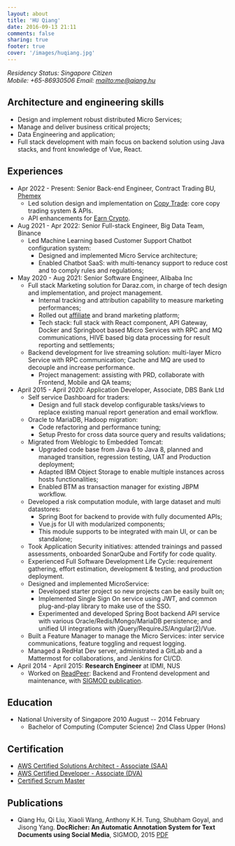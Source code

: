 ```yaml
---
layout: about
title: 'HU Qiang'
date: 2016-09-13 21:11
comments: false
sharing: true
footer: true
cover: '/images/huqiang.jpg'
---
```

_Residency Status: Singapore Citizen_  
_Mobile: +65-86930506      Email: <mailto:me@qiang.hu>_ 

## Architecture and engineering skills
- Design and implement robust distributed Micro Services;  
- Manage and deliver business critical projects;  
- Data Engineering and application;
- Full stack development with main focus on backend solution using Java stacks, and front knowledge of Vue, React.  

## Experiences
- Apr 2022 - Present: Senior Back-end Engineer, Contract Trading BU, [Phemex](https://phemex.com/)  
  - Led solution design and implementation on [Copy Trade](https://phemex.com/copy-trading/list):  core copy trading system & APIs.  
  - API enhancements for [Earn Crypto](https://phemex.com/earn-crypto).
- Aug 2021 - Apr 2022: Senior Full-stack Engineer, Big Data Team, Binance  
  - Led Machine Learning based Customer Support Chatbot configuration system:  
    - Designed and implemented Micro Service architecture;  
    - Enabled Chatbot SaaS: with multi-tenancy support to reduce cost and to comply rules and regulations;   
- May 2020 - Aug 2021: Senior Software Engineer, Alibaba Inc
  - Full stack Marketing solution for Daraz.com, in charge of tech design and implementation, and project management.
    - Internal tracking and attribution capability to measure marketing performances; 
    - Rolled out [affiliate](https://www.phoneworld.com.pk/daraz-launches-affiliate-program/) and brand marketing platform;
    - Tech stack: full stack with React component, API Gateway, Docker and Springboot based Micro Services with RPC and MQ communications, HIVE based big data processing for result reporting and settlements;
  - Backend development for live streaming solution: multi-layer Micro Service with RPC communication; Cache and MQ are used to decouple and increase performance.
    - Project management: assisting with PRD, collaborate with Frontend, Mobile and QA teams;
- April 2015 - April 2020: Application Developer, Associate, DBS Bank Ltd
  - Self service Dashboard for traders:
    - Design and full stack develop configurable tasks/views to replace existing manual report generation and email workflow.
  - Oracle to MariaDB, Hadoop migration:
    - Code refactoring and performance tuning;
    - Setup Presto for cross data source query and results validations;
  - Migrated from Weblogic to Embedded Tomcat:
    - Upgraded code base from Java 6 to Java 8, planned and managed transition, regression testing, UAT and Production deployment;
    - Adapted IBM Object Storage to enable multiple instances across hosts functionalities;
    - Enabled BTM as transaction manager for existing JBPM workflow.
  - Developed a risk computation module, with large dataset and multi datastores:
    - Spring Boot for backend to provide with fully documented APIs;
    - Vue.js for UI with modularized components;
    - This module supports to be integrated with main UI, or can be standalone;
  - Took Application Security initiatives: attended trainings and passed assessments, onboarded SonarQube and Fortify for code quality.
  - Experienced Full Software Development Life Cycle: requirement gathering, effort estimation, development & testing, and production deployment.
  - Designed and implemented MicroService:
    - Developed starter project so new projects can be easily built on;
    - Implemented Single Sign On service using JWT, and common plug-and-play library to make use of the SSO.
    - Experimented and developed Spring Boot backend API service with various Oracle/Redis/Mongo/MariaDB persistence; and unified UI integrations with jQuery/RequireJS/Angular(2)/Vue.
  - Built a Feature Manager to manage the Micro Services: inter service communications, feature toggling and request logging.
  - Managed a RedHat Dev server, administrated a GitLab and a Mattermost for collaborations, and Jenkins for CI/CD.
- April 2014 - April 2015: **Research Engineer** at IDMI, NUS
  - Worked on [ReadPeer](http://readpeer.com): Backend and Frontend development and maintenance, with [SIGMOD publication](docricher.pdf).

## Education

- National University of Singapore 2010 August -- 2014 February
  - Bachelor of Computing (Computer Science) 2nd Class Upper (Hons)

## Certification

- [AWS Certified Solutions Architect - Associate (SAA)](https://www.certmetrics.com/amazon/public/badge.aspx?i=1&t=c&d=2017-10-23&ci=AWS00330872)
- [AWS Certified Developer - Associate (DVA)](https://www.certmetrics.com/amazon/public/badge.aspx?i=2&t=c&d=2019-02-26&ci=AWS00330872)
- [Certified Scrum Master](CSM_Certificate.pdf)

## Publications

- Qiang Hu, Qi Liu, Xiaoli Wang, Anthony K.H. Tung, Shubham Goyal, and Jisong Yang. **DocRicher: An Automatic Annotation System for Text Documents using Social Media**, SIGMOD, 2015 [PDF](docricher.pdf)
